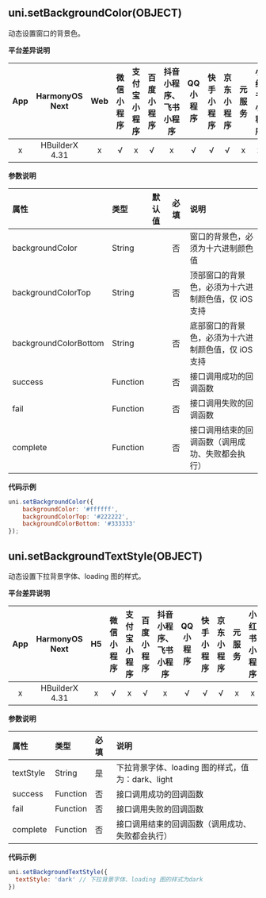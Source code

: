 ## uni.setBackgroundColor(OBJECT)

动态设置窗口的背景色。

**平台差异说明**

|App|HarmonyOS Next|Web|微信小程序|支付宝小程序|百度小程序|抖音小程序、飞书小程序|QQ小程序|快手小程序|京东小程序|元服务|小红书小程序|
|:-:|:-:|:-:|:-:|:-:|:-:|:-:|:-:|:-:|:-:|:-:|:-:|
|x|HBuilderX 4.31|x|√|x|√|x|√|√|√|x|x|

**参数说明**

|属性|类型|默认值|必填|说明|
|:-|:-|:-|:-|:-|
|backgroundColor|String||否|窗口的背景色，必须为十六进制颜色值|
|backgroundColorTop|String||否|顶部窗口的背景色，必须为十六进制颜色值，仅 iOS 支持|
|backgroundColorBottom|String||否|底部窗口的背景色，必须为十六进制颜色值，仅 iOS 支持|
|success|Function||否|接口调用成功的回调函数|
|fail|Function||否|接口调用失败的回调函数|
|complete|Function||否|接口调用结束的回调函数（调用成功、失败都会执行）|

**代码示例**

```javascript
uni.setBackgroundColor({
    backgroundColor: '#ffffff',
    backgroundColorTop: '#222222',
    backgroundColorBottom: '#333333'
});
```

## uni.setBackgroundTextStyle(OBJECT)

动态设置下拉背景字体、loading 图的样式。

**平台差异说明**

|App|HarmonyOS Next|H5|微信小程序|支付宝小程序|百度小程序|抖音小程序、飞书小程序|QQ小程序|快手小程序|京东小程序|元服务|小红书小程序|
|:-:|:-:|:-:|:-:|:-:|:-:|:-:|:-:|:-:|:-:|:-:|:-:|
|x|HBuilderX 4.31|x|√|x|√|x|√|√|√|x|x|

**参数说明**

|属性|类型|必填|说明|
|:-|:-|:-|:-|
|textStyle|String|是|下拉背景字体、loading 图的样式，值为：dark、light|
|success|Function|否|接口调用成功的回调函数|
|fail|Function|否|接口调用失败的回调函数|
|complete|Function|否|接口调用结束的回调函数（调用成功、失败都会执行）|

**代码示例**

```javascript
uni.setBackgroundTextStyle({
  textStyle: 'dark' // 下拉背景字体、loading 图的样式为dark
})
```
